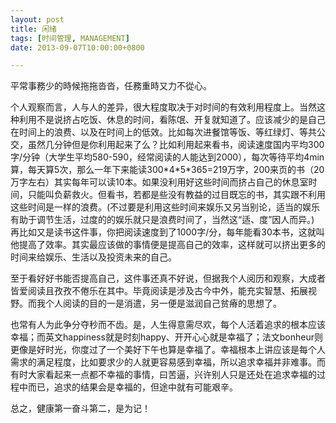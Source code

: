 ```yaml
---
layout: post
title: 闲绪
tags: [时间管理, MANAGEMENT]
date: 2013-09-07T10:00:00+0800

---
```


平常事務少的時候拖拖沓沓，任務重時又力不從心。

个人观察而言，人与人的差异，很大程度取决于对时间的有效利用程度上。当然这种利用不是说挤占吃饭、休息的时间，看陈氓、开复就知道了。应该减少的是自己在时间上的浪费、以及在时间上的低效。比如每次进餐馆等饭、等红绿灯、等共公交，虽然几分钟但是你利用起来了么？比如利用起来看书，阅读速度国内平均300字/分钟（大学生平均580-590，经常阅读的人能达到2000），每次等待平均4min算，每天算5次，那么一年下来能读300\*4\*5\*365=219万字，200来页的书（20万字左右）其实每年可以读10本。如果没利用好这些时间而挤占自己的休息室时间，只能叫负薪救火。但看书，若都是些没有教益的过目既忘的书，其实跟不利用这些时间是一样的浪费。(不过要是利用这些时间来娱乐又另当别论，适当的娱乐有助于调节生活，过度的的娱乐就只是浪费时间了，当然这“适、度”因人而异。) 再比如又是读书这件事，你把阅读速度到了1000字/分，每年能看30本书，这就叫他提高了效率。其实最应该做的事情便是提高自己的效率，这样就可以挤出更多的时间来给娱乐、生活以及投资未来的自己。

至于看好好书能否提高自己，这件事还真不好说，但据我个人阅历和观察，大成者皆爱阅读且孜孜不倦乐在其中。毕竟阅读是涉及古今中外，能充实智慧、拓展视野。而我个人阅读的目的一是消遣，另一便是滋润自己贫瘠的思想了。

也常有人为此争分夺秒而不齿。是，人生得意需尽欢，每个人活着追求的根本应该幸福；而英文happiness就是时刻happy、开开心心就是幸福了；法文bonheur则更像是好时光，你度过了一个美好下午也算是幸福了。幸福根本上讲应该是每个人需求的满足程度，比如要求少的人就更容易感到幸福，所以追求幸福并非难事。而有时大家看起来一点都不幸福的事情，曰苦逼，兴许别人只是还处在追求幸福的过程中而已，追求的结果会是幸福的，但途中就有可能艰辛。

总之，健康第一奋斗第二，是为记！